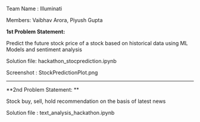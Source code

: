 Team Name : Illuminati

Members: Vaibhav Arora, Piyush Gupta

**1st Problem Statement:**

Predict the future stock price of a stock based on historical data using ML Models and sentiment analysis

Solution file: hackathon_stocprediction.ipynb

Screenshot : StockPredictionPlot.png

--------------------------------------------------------------------------------------------------
**2nd Problem Statement: **

Stock buy, sell, hold recommendation on the basis of latest news

Solution file : text_analysis_hackathon.ipynb
